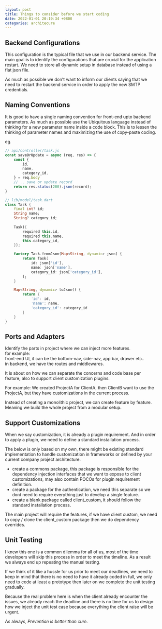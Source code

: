 ```yaml
---
layout: post
title: Things to consider before we start coding
date: 2022-01-01 20:19:34 +0800
categories: architecure
---
```

## Backend Configurations
This configuration is the typical file that we use in our backend service. The main goal is to identify the configurations that are crucial for the application restart. We need to store all dynamic setup in database instead of using a flat json file.

As much as possible we don't want to inform our clients saying that we need to restart the backend service in order to apply the new SMTP credentials.

## Naming Conventions
It is good to have a single naming convention for front-end upto backend parameters. As much as possible use the Ubiquitous language instead of thinking for a new parameter name inside a code block. This is to lessen the thinking of parameter names and maximizing the use of copy-paste coding.

eg.
```javascript
// api/controller/task.js
const saveOrUpdate = async (req, res) => {
    const {
        id,
        name,
        category_id,
    } = req.body
    // .. save or update record
    return res.status(200).json(record);
}
```
```dart
// lib/model/task.dart
class Task {
    final int? id;
    String name;
    String? category_id;
    
    Task({
        required this.id,
        required this.name,
        this.category_id,
    });

    factory Task.fromJson(Map<String, dynamic> json) {
        return Task(
            id: json['id'],
            name: json['name'],
            category_id: json['category_id'],
        );
    }

    Map<String, dynamic> toJson() {
        return {
            'id': id,
            'name': name,
            'category_id': category_id
        }
    }
}
```


## Ports and Adapters
Identify the parts in project where we can inject more features.<br>
for example:
<br>front-end UI, it can be the bottom-nav, side-nav, app bar, drawer etc..
<br>in backend, we have the routes and middlewares.

It is about on how we can separate the concerns and code base per feature, also to support client customization plugins.

For example:
We created ProjectA for ClientA, then ClientB want to use the ProjectA, but they have customizations in the current process.

Instead of creating a monolithic project, we can create feature by feature. Meaning we build the whole project from a modular setup.

## Support Customizations
When we say customization, it is already a plugin requirement. And in order to apply a plugin, we need to define a standard installation process.

The below is only based on my own, there might be existing standard implementation to handle customization in frameworks or defined by your current company project architecture.

- create a commons package, this package is responsible for the dependency injection interfaces that we want to expose to client customizations, may also contain POCOs for plugin requirement definition.
- create a package for the authentication, we need this separate so we dont need to require everything just to develop a single feature.
- create a blank package called client_custom, it should follow the standard installation process.

The main project will require the features, if we have client custom, we need to copy / clone the client_custom package then we do dependency overrides.

## Unit Testing
I knew this one is a common dilemma for all of us, most of the time developers will skip this process in order to meet the timeline. As a result we always end up repeating the manual testing.

If we think of it like a hussle for us prior to meet our deadlines, we need to keep in mind that there is no need to have it already coded in full, we only need to code at least a prototype then later on we complete the unit testing gradually.

Because the real problem here is when the client already encounter the issues, we already reach the deadline and there is no time for us to design how we inject the unit test case because everything the client raise will be urgent.

As always, <em>Prevention is better than cure.</em>